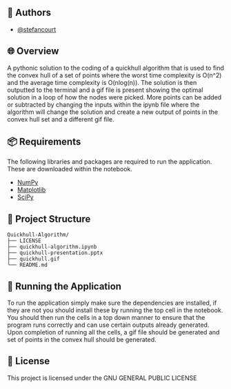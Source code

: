 ## 👥 Authors

- [@stefancourt](https://github.com/stefancourt)

## 🌐 Overview

A pythonic solution to the coding of a quickhull algorithm that is used to find the convex hull of a set of points where the worst time complexity is O(n^2) and the average time complexity is O(nlog(n)). The solution is then outputted to the terminal and a gif file is present showing the optimal solution in a loop of how the nodes were picked. More points can be added or subtracted by changing the inputs within the ipynb file where the algorithm will change the solution and create a new output of points in the convex hull set and a different gif file.

## 📦 Requirements

The following libraries and packages are required to run the application. These are downloaded within the notebook.

- [NumPy](https://numpy.org)
- [Matplotlib](https://matplotlib.org)
- [SciPy](https://scipy.org)

## 🌲 Project Structure

```plaintext
Quickhull-Algorithm/
├── LICENSE
├── quickhull-algorithm.ipynb
├── quickhull-presentation.pptx
├── quickhull.gif
└── README.md
```

## 🚀 Running the Application

To run the application simply make sure the dependencies are installed, if they are not you should install these by running the top cell in the notebook. You should then run the cells in a top down manner to ensure that the program runs correctly and can use certain outputs already generated. Upon completion of running all the cells, a gif file should be generated and set of points in the convex hull should be generated.


## 📝 License

This project is licensed under the GNU GENERAL PUBLIC LICENSE